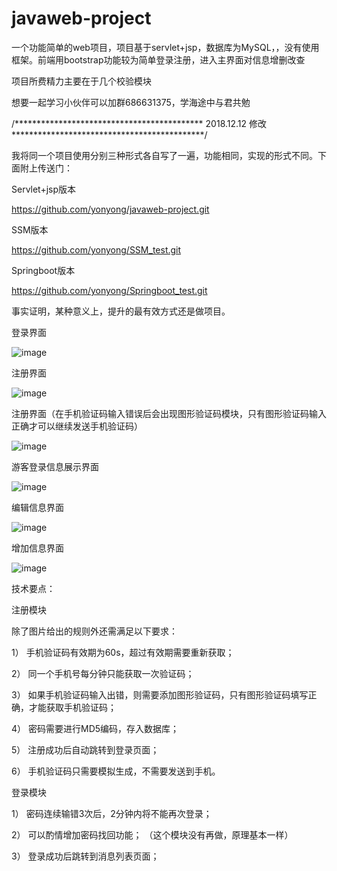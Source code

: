 # javaweb-project
一个功能简单的web项目，项目基于servlet+jsp，数据库为MySQL，，没有使用框架。前端用bootstrap功能较为简单登录注册，进入主界面对信息增删改查

项目所费精力主要在于几个校验模块

想要一起学习小伙伴可以加群686631375，学海途中与君共勉

/*******************************************     2018.12.12 修改     ********************************************/

我将同一个项目使用分别三种形式各自写了一遍，功能相同，实现的形式不同。下面附上传送门：

Servlet+jsp版本

https://github.com/yonyong/javaweb-project.git

SSM版本

https://github.com/yonyong/SSM_test.git

Springboot版本

https://github.com/yonyong/Springboot_test.git


事实证明，某种意义上，提升的最有效方式还是做项目。






登录界面


![image](https://github.com/yonyong/javaweb-project/blob/master/image/login.jpg)


注册界面


![image](https://github.com/yonyong/javaweb-project/blob/master/image/register.jpg)


注册界面（在手机验证码输入错误后会出现图形验证码模块，只有图形验证码输入正确才可以继续发送手机验证码）


![image](https://github.com/yonyong/javaweb-project/blob/master/image/register2.jpg)


游客登录信息展示界面


![image](https://github.com/yonyong/javaweb-project/blob/master/image/info.jpg)


编辑信息界面


![image](https://github.com/yonyong/javaweb-project/blob/master/image/edit.jpg)


增加信息界面


![image](https://github.com/yonyong/javaweb-project/blob/master/image/add.jpg)


技术要点：

注册模块

除了图片给出的规则外还需满足以下要求：

1）	手机验证码有效期为60s，超过有效期需要重新获取；

2）	同一个手机号每分钟只能获取一次验证码；

3）	如果手机验证码输入出错，则需要添加图形验证码，只有图形验证码填写正确，才能获取手机验证码；

4）	密码需要进行MD5编码，存入数据库；

5）	注册成功后自动跳转到登录页面；

6）	手机验证码只需要模拟生成，不需要发送到手机。


登录模块

1）	密码连续输错3次后，2分钟内将不能再次登录；

2）	可以酌情增加密码找回功能；     （这个模块没有再做，原理基本一样）

3）	登录成功后跳转到消息列表页面；

